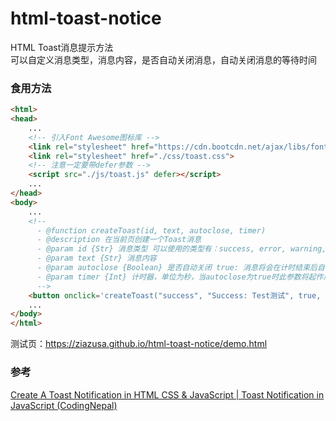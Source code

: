 # html-toast-notice
HTML Toast消息提示方法<br>
可以自定义消息类型，消息内容，是否自动关闭消息，自动关闭消息的等待时间<br>
### 食用方法
```HTML
<html>
<head>
    ...
    <!-- 引入Font Awesome图标库 -->
    <link rel="stylesheet" href="https://cdn.bootcdn.net/ajax/libs/font-awesome/6.2.1/css/all.min.css">
    <link rel="stylesheet" href="./css/toast.css">
    <!-- 注意一定要带defer参数 -->
    <script src="./js/toast.js" defer></script>
    ...
</head>
<body>
    ...
    <!--
      - @function createToast(id, text, autoclose, timer)
      - @description 在当前页创建一个Toast消息
      - @param id {Str} 消息类型 可以使用的类型有：success, error, warning, info
      - @param text {Str} 消息内容
      - @param autoclose {Boolean} 是否自动关闭 true: 消息将会在计时结束后自动关闭  false: 消息将会一直显示直至用户手动关闭 此参数默认为false
      - @param timer {Int} 计时器，单位为秒，当autoclose为true时此参数将起作用 此参数默认为5秒
      -->
    <button onclick='createToast("success", "Success: Test测试", true, 5)'>创建消息</button>
    ...
</body>
</html>
```
测试页：https://ziazusa.github.io/html-toast-notice/demo.html<br>
### 参考
[Create A Toast Notification in HTML CSS & JavaScript | Toast Notification in JavaScript (CodingNepal)](https://www.youtube.com/watch?v=BaakzvsR4UU)
